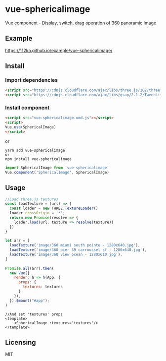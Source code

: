 # vue-sphericalimage
Vue component - Display, switch, drag operation of 360 panoramic image

## Example
https://112ka.github.io/example/vue-sphericalimage/

## Install

### Import dependencies
```html
<script src="https://cdnjs.cloudflare.com/ajax/libs/three.js/102/three.min.js"></script>
<script src="https://cdnjs.cloudflare.com/ajax/libs/gsap/2.1.2/TweenLite.min.js"></script>
```

### Install component
```html
<script src="vue-sphericalimage.umd.js"></script>
<script>
Vue.use(SphericalImage)
</script>
```

or

```
yarn add vue-sphericalimage
or
npm install vue-sphericalimage
```

```js
import SphericalImage from 'vue-sphericalimage'
Vue.component('SphericalImage', SphericalImage)
```

## Usage
```js :main.js
//Load three.js textures
const loadTexture = (url) => {
  const loader = new THREE.TextureLoader()
  loader.crossOrigin = '*';
  return new Promise(resolve => {
    loader.load(url, texture => resolve(texture))
  })
}
  
let arr = [
  loadTexture('image/360 miami south pointe - 1280x640.jpg'),
  loadTexture('image/360 pier 39 carroussel sf - 1280x640.jpg'),
  loadTexture('image/360 view ocean - 1280x610.jpg'),
]
  
Promise.all(arr).then(
  new Vue({
    render: h => h(App, {
      props: {
        textures: textures
      }
    }),
  }).$mount("#app");
)
```
```vue :App.vue
//And set 'textures' props
<template>
    <SphericalImage :textures="textures"/>
</template>
```

## Licensing

MIT

